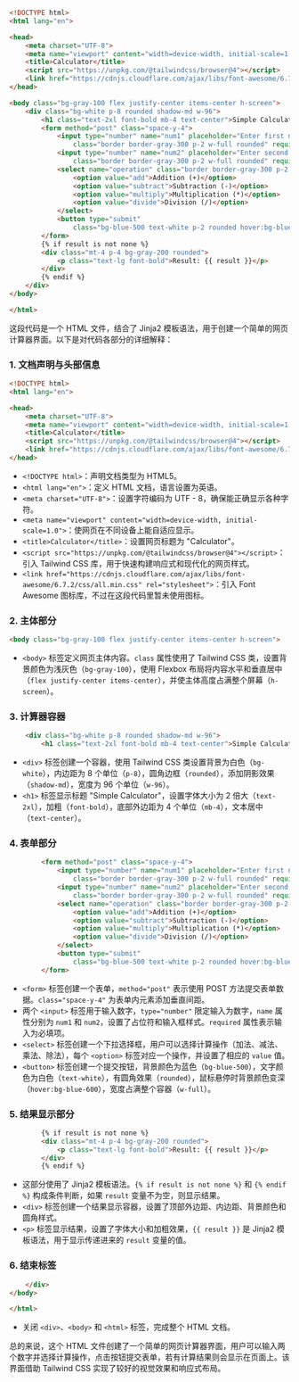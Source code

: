 ```html
<!DOCTYPE html>
<html lang="en">

<head>
    <meta charset="UTF-8">
    <meta name="viewport" content="width=device-width, initial-scale=1.0">
    <title>Calculator</title>
    <script src="https://unpkg.com/@tailwindcss/browser@4"></script>
    <link href="https://cdnjs.cloudflare.com/ajax/libs/font-awesome/6.7.2/css/all.min.css" rel="stylesheet">
</head>

<body class="bg-gray-100 flex justify-center items-center h-screen">
    <div class="bg-white p-8 rounded shadow-md w-96">
        <h1 class="text-2xl font-bold mb-4 text-center">Simple Calculator</h1>
        <form method="post" class="space-y-4">
            <input type="number" name="num1" placeholder="Enter first number"
                class="border border-gray-300 p-2 w-full rounded" required>
            <input type="number" name="num2" placeholder="Enter second number"
                class="border border-gray-300 p-2 w-full rounded" required>
            <select name="operation" class="border border-gray-300 p-2 w-full rounded">
                <option value="add">Addition (+)</option>
                <option value="subtract">Subtraction (-)</option>
                <option value="multiply">Multiplication (*)</option>
                <option value="divide">Division (/)</option>
            </select>
            <button type="submit"
                class="bg-blue-500 text-white p-2 rounded hover:bg-blue-600 w-full">Calculate</button>
        </form>
        {% if result is not none %}
        <div class="mt-4 p-4 bg-gray-200 rounded">
            <p class="text-lg font-bold">Result: {{ result }}</p>
        </div>
        {% endif %}
    </div>
</body>

</html>
```

这段代码是一个 HTML 文件，结合了 Jinja2 模板语法，用于创建一个简单的网页计算器界面。以下是对代码各部分的详细解释：

### 1. 文档声明与头部信息
```html
<!DOCTYPE html>
<html lang="en">

<head>
    <meta charset="UTF-8">
    <meta name="viewport" content="width=device-width, initial-scale=1.0">
    <title>Calculator</title>
    <script src="https://unpkg.com/@tailwindcss/browser@4"></script>
    <link href="https://cdnjs.cloudflare.com/ajax/libs/font-awesome/6.7.2/css/all.min.css" rel="stylesheet">
</head>
```
- `<!DOCTYPE html>`：声明文档类型为 HTML5。
- `<html lang="en">`：定义 HTML 文档，语言设置为英语。
- `<meta charset="UTF-8">`：设置字符编码为 UTF - 8，确保能正确显示各种字符。
- `<meta name="viewport" content="width=device-width, initial-scale=1.0">`：使网页在不同设备上能自适应显示。
- `<title>Calculator</title>`：设置网页标题为 "Calculator"。
- `<script src="https://unpkg.com/@tailwindcss/browser@4"></script>`：引入 Tailwind CSS 库，用于快速构建响应式和现代化的网页样式。
- `<link href="https://cdnjs.cloudflare.com/ajax/libs/font-awesome/6.7.2/css/all.min.css" rel="stylesheet">`：引入 Font Awesome 图标库，不过在这段代码里暂未使用图标。

### 2. 主体部分
```html
<body class="bg-gray-100 flex justify-center items-center h-screen">
```
- `<body>` 标签定义网页主体内容。`class` 属性使用了 Tailwind CSS 类，设置背景颜色为浅灰色（`bg-gray-100`），使用 Flexbox 布局将内容水平和垂直居中（`flex justify-center items-center`），并使主体高度占满整个屏幕（`h-screen`）。

### 3. 计算器容器
```html
    <div class="bg-white p-8 rounded shadow-md w-96">
        <h1 class="text-2xl font-bold mb-4 text-center">Simple Calculator</h1>
```
- `<div>` 标签创建一个容器，使用 Tailwind CSS 类设置背景为白色（`bg-white`），内边距为 8 个单位（`p-8`），圆角边框（`rounded`），添加阴影效果（`shadow-md`），宽度为 96 个单位（`w-96`）。
- `<h1>` 标签显示标题 "Simple Calculator"，设置字体大小为 2 倍大（`text-2xl`），加粗（`font-bold`），底部外边距为 4 个单位（`mb-4`），文本居中（`text-center`）。

### 4. 表单部分
```html
        <form method="post" class="space-y-4">
            <input type="number" name="num1" placeholder="Enter first number"
                class="border border-gray-300 p-2 w-full rounded" required>
            <input type="number" name="num2" placeholder="Enter second number"
                class="border border-gray-300 p-2 w-full rounded" required>
            <select name="operation" class="border border-gray-300 p-2 w-full rounded">
                <option value="add">Addition (+)</option>
                <option value="subtract">Subtraction (-)</option>
                <option value="multiply">Multiplication (*)</option>
                <option value="divide">Division (/)</option>
            </select>
            <button type="submit"
                class="bg-blue-500 text-white p-2 rounded hover:bg-blue-600 w-full">Calculate</button>
        </form>
```
- `<form>` 标签创建一个表单，`method="post"` 表示使用 POST 方法提交表单数据。`class="space-y-4"` 为表单内元素添加垂直间距。
- 两个 `<input>` 标签用于输入数字，`type="number"` 限定输入为数字，`name` 属性分别为 `num1` 和 `num2`，设置了占位符和输入框样式。`required` 属性表示输入为必填项。
- `<select>` 标签创建一个下拉选择框，用户可以选择计算操作（加法、减法、乘法、除法），每个 `<option>` 标签对应一个操作，并设置了相应的 `value` 值。
- `<button>` 标签创建一个提交按钮，背景颜色为蓝色（`bg-blue-500`），文字颜色为白色（`text-white`），有圆角效果（`rounded`），鼠标悬停时背景颜色变深（`hover:bg-blue-600`），宽度占满整个容器（`w-full`）。

### 5. 结果显示部分
```html
        {% if result is not none %}
        <div class="mt-4 p-4 bg-gray-200 rounded">
            <p class="text-lg font-bold">Result: {{ result }}</p>
        </div>
        {% endif %}
```
- 这部分使用了 Jinja2 模板语法。`{% if result is not none %}` 和 `{% endif %}` 构成条件判断，如果 `result` 变量不为空，则显示结果。
- `<div>` 标签创建一个结果显示容器，设置了顶部外边距、内边距、背景颜色和圆角样式。
- `<p>` 标签显示结果，设置了字体大小和加粗效果，`{{ result }}` 是 Jinja2 模板语法，用于显示传递进来的 `result` 变量的值。

### 6. 结束标签
```html
    </div>
</body>

</html>
```
- 关闭 `<div>`、`<body>` 和 `<html>` 标签，完成整个 HTML 文档。

总的来说，这个 HTML 文件创建了一个简单的网页计算器界面，用户可以输入两个数字并选择计算操作，点击按钮提交表单，若有计算结果则会显示在页面上。该界面借助 Tailwind CSS 实现了较好的视觉效果和响应式布局。 